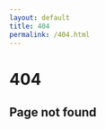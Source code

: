 ```yaml
---
layout: default
title: 404
permalink: /404.html
---
```


  <div class="error404">
    <h1>404</h1>
    <h2>Page not found</h2>
  </div>